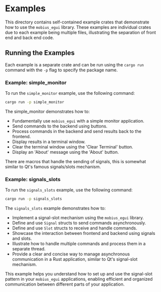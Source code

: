 # Examples

This directory contains self-contained example crates that demonstrate how to use the `mobius_egui` library. These examples are individual crates due to each example being 
multiple files, illustrating the separation of front end and back end code. 

## Running the Examples

Each example is a separate crate and can be run using the `cargo run` command with the `-p` flag to specify the package name.

### Example: simple_monitor

To run the `simple_monitor` example, use the following command:

```sh
cargo run -p simple_monitor
```

The simple_monitor demonstrates how to: 

- Fundamentally use `mobius_egui` with a simple monitor application.
- Send commands to the backend using buttons.
- Process commands in the backend and send results back to the frontend.
- Display results in a terminal window.
- Clear the terminal window using the 'Clear Terminal' button.
- Display an 'About' message using the 'About' button.

There are macros that handle the sending of signals, this is somewhat
similar to Qt's famous signals/slots mechanism. 

### Example: signals_slots

To run the `signals_slots` example, use the following command:

```sh
cargo run -p signals_slots
```

The `signals_slots` example demonstrates how to:

- Implement a signal-slot mechanism using the `mobius_egui` library.
- Define and use `Signal` structs to send commands asynchronously.
- Define and use `Slot` structs to receive and handle commands.
- Showcase the interaction between frontend and backend using signals and slots.
- Illustrate how to handle multiple commands and process them in a separate thread.
- Provide a clear and concise way to manage asynchronous communication in a Rust application, similar to Qt's signal-slot mechanism.

This example helps you understand how to set up and use the signal-slot pattern in your `mobius_egui` applications, enabling efficient and organized communication between different parts of your application.

